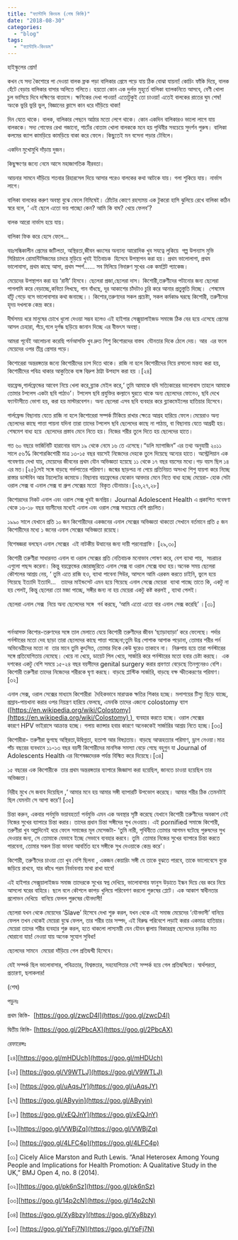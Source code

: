 ```yaml
---
title: "ফ্যান্টাসি কিংডম (শেষ কিস্তি)"
date: "2018-08-30"
categories: 
  - "blog"
tags: 
  - "ফ্যান্টাসি-কিংডম"
---
```


হাইস্কুলের প্রেম!

কখন যে সদ্য কৈশোরে পা দেওয়া বালক ফ্রক পড়া বালিকার প্রেমে পড়ে যায় ঠিক বোঝা যায়না! কোচিং ফাঁকি দিয়ে, বালক হেঁটে বেড়ায় বালিকার বাসার অলিতে গলিতে। হয়তো কোন এক দুর্লভ মুহূর্তে বালিকা ব্যালকনিতে আসবে, বেণী খোলা চুল ভাসিয়ে দিবে দক্ষিণের বাতাসে। ক্ষণিকের দেখা পাওয়া! এতোটুকুই তো চাওয়া! এতেই বালকের রাতের ঘুম শেষ! অংকে ভুরি ভুরি ভুল, বিজ্ঞানের ক্লাসে কান ধরে দাঁড়িয়ে থাকা!

দিন যেতে থাকে। বালক, বালিকার পেছনে আঠার মতো লেগে থাকে। কোন একদিন বালিকারও ভালো লাগে যায় বালককে। সদ্য গোফের রেখা গজানো, শার্টের বোতাম খোলা বালককে মনে হয় পৃথিবীর সবচেয়ে সুদর্শন পুরুষ। বালিকা কলমের ক্যাপ কামড়িয়ে কামড়িয়ে বাকা করে ফেলে। কিছুতেই মন বসেনা পড়ার টেবিলে।

একদিন মুখোমুখি দাঁড়ায় দুজন।

কিছুক্ষণের জন্যে নেমে আসে মহাজাগতিক নীরবতা।

আয়নার সামনে দাঁড়িয়ে শতবার রিহারসেল দিয়ে আসার পরেও বালকের কথা আটকে যায়। গলা শুকিয়ে যায়। নার্ভাস লাগে।

বালিকা বালকের করুণ অবস্থা বুঝে ফেলে নিমিষেই। ঠোঁটের কোণে রহস্যময় এক টুকরো হাসি ঝুলিয়ে রেখে বালিকা কঠিন স্বরে বলে, ‘ এই ছেলে এতো ভয় পাচ্ছো কেন? আমি কি বাঘ? খেয়ে ফেলব’?

বালক আরো নার্ভাস হয়ে যায়।

বালিকা ফিক করে হেসে ফেলে...

বয়ঃসন্ধিকালীন প্রেমের জটিলতা, অস্থিরতা,জীবন ধ্বংসের অন্যান্য আরোদিক খুব সযত্নে লুকিয়ে  গল্প উপন্যাস মুভি সিরিয়ালে রোমান্টিসিজমের চাদরে মুড়িয়ে খুবই ইতিবাচক  হিসেবে উপস্থাপন করা হয়। প্রথম ভালোলাগা, প্রথম ভালোবাসা, প্রথম কাছে আসা, প্রথম স্পর্শ...... সব মিলিয়ে নিদারুণ সুখের এক কমপ্লিট প্যাকেজ।

মেয়েদের উপস্থাপন করা হয় ‘রানী’ হিসবে। ছেলেরা প্রজা,ছেলেরা দাস। কিশোরী,তরুণীদের পটানোর জন্য ছেলেরা পাগলামি করে বেড়াচ্ছে,কবিতা লিখছে, গান বাঁধছে, দূর আকাশের চাঁদটাও চুরি করে আনার প্রতুস্তুতি দিচ্ছে।  শেষমেষ হাঁটু গেড়ে বসে ভালোবাসার কথা জনাচ্ছে।। কিশোর,তরুণদের সকল প্রচেষ্টা, সকল কর্মকাণ্ড ঘরছে কিশোরী, তরুণীদের হৃদয় দখলকে কেন্দ্র করে।

দীর্ঘসময় ধরে মানুষের চোখে ধুলো দেওয়া সম্ভব হলেও এই হাইপার সেক্সুয়ালাইজড সমাজে ঠিক বের হয়ে এসেছে প্রেমের আসল চেহারা, পঁচে,গলে দুর্গন্ধ ছড়িয়ে জানান দিচ্ছে এর বীভৎস অবস্থা।

আমরা পূর্বেই আলোচনা করেছি পর্নআসক্তি খুব দ্রুত শিশু কিশোরদের বাস্তব  যৌনতার দিকে ঠেলে দেয়। আর  এর ফলে মেয়েদের ওপর তীব্র প্রেসার পড়ে।

কিশোরেরা অন্তরঙ্গতার জন্যে কিশোরীদের চাপ দিতে থাকে। রাজি না হলে কিশোরীদের নিয়ে রসালো মন্তব্য করা হয়, কিশোরীদের পবিত্র থাকার আকুতিকে ব্যঙ্গ বিদ্রুপ ঠাট্টা উপহাস করা হয় ।\[২৪\]

বয়ফ্রেন্ড,গার্লফ্রেন্ডের আবেগ নিয়ে খেলা করে,ব্ল্যাক মেইল করে,‘ তুমি আমাকে যদি সত্যিকারের ভালোবাস তাহলে আমাকে তোমার টপলেস একটা ছবি পাঠাও’। টপলেস ছবি প্রযুক্তির কল্যানে ঘুরতে থাকে অন্য ছেলেদের ফোনেও, ছবি দেখে ফ্যান্টাসীতে ভোগা হয়, করা হয় মাস্টারবেশন। অন্য ছেলেরা এসব ছবি ব্যবহার করে ব্ল্যাকমেইলের হাতিয়ার হিসেবে।

গার্লফ্রেন্ড বিছানায় যেতে রাজি না হলে কিশোরেরা সম্পর্ক টিকিয়ে রাখার ক্ষেত্রে আগ্রহ হারিয়ে ফেলে।মেয়েরাও অন্য ছেলেদের কাছে পাত্তা পায়না যদিনা তারা তাদের টপলেস ছবি ছেলেদের কাছে না পাঠায়, বা বিছানায় যেতে আগ্রহী হয়। শেষমেশ বাধ্য হয়ে  ছেলেদের প্রস্তাব মেনে নিতে হয়। নিজের শরীর তুলে দিতে হয় ছেলেদের হাতে।

গত ৬০ বছরে ভার্জিনিটি হারানোর বয়স ১৯ থেকে নেমে ১৬ তে এসেছে।“ডলি ম্যাগাজিন” এর তথ্য অনুযায়ী ২০১১ সালে ৫৬% কিশোরকিশোরী মাত্র ১৩-১৫ বছর বয়সেই নিজেদের দেহকে তুলে দিয়েছে অন্যের হাতে। অস্ট্রেলিয়ান এক গবেষণায় দেখা যায়, মেয়েদের জীবনের প্রথম যৌন অভিজ্ঞতা হয়েছে ১১ থেকে ১৭ বছর বয়সের মধ্যে।গড় বয়স ছিল ১৪ এর মত।\[২৫\]সেই সঙ্গে বাড়ছে গর্ভপাতের পরিমাণ। জন্মের ছাড়পত্র না পেয়ে প্রতিনিয়ত অসংখ্য শিশু যায়গা করে নিচ্ছে রাস্তার ডাস্টবিন আর টয়লেটের কমোডে।বিছানায় বয়ফ্রেন্ডের যেকোন আবদার মেনে নিতে বাধ্য হচ্ছে মেয়েরা- হোক সেটা ওরাল সেক্স বা এনাল সেক্স বা গ্রুপ সেক্সের মতো  বিকৃত যৌনাচার।\[২৬,২৭,২৮\]

কিশোরদের নিকট এনাল এবং ওরাল সেক্স খুবই জনপ্রিয়। Journal Adolescent Health এ প্রকাশিত গবেষণা থেকে ১৬-১৮ বছর বয়সীদের মধ্যেই এনাল এবং ওরাল সেক্স সবচেয়ে বেশি প্রচলিত।

১৯৯০ সালে যেখানে প্রতি ১০ জন কিশোরীদের একজনের এনাল সেক্সের অভিজ্ঞতা থাকতো সেখানে বর্তমানে প্রতি ৫ জন কিশোরীদের মধ্যে ১ জনের এনাল সেক্সের অভিজ্ঞতা রয়েছে।

বিশেষজ্ঞরা বলছেন এনাল সেক্সের  এই নাটকীয় উত্থানের জন্য দায়ী পরনোগ্রাফি। \[২৯,৩০\]

কিশোরী তরুণীরা সাধারনত এনাল বা ওরাল সেক্সের প্রতি নেতিবাচক মনোভাব পোষণ করে, বেশ ব্যাথা পায়,  সচরাচর এগুলো পছন্দ করেনা। কিন্তু বয়ফ্রেন্ডের জোরাজুরিতে এনাল সেক্স বা ওরাল সেক্সে বাধ্য হয়।অনেক সময় ছেলেরা কৌশলের আশ্রয় নেয়, ‘ তুমি এতে রাজি হও, ব্যাথা পাবেনা সিউর, আসলে আমি এরকম করতে চাইনি, ভুলে হয়ে গিয়েছে ইত্যাদি ইত্যাদি...   তাদের মাইন্ডসেট এমন হয়ে গিয়েছে এনাল সেক্সে মেয়েরা  ব্যাথা পাচ্ছে তাতে কি, একটু না হয় পেলই, কিন্তু ছেলেরা তো মজা পাচ্ছে, সঙ্গীর জন্য না হয় মেয়েরা একটু কষ্ট করলই , ব্যাথা পেলই।

ছেলেরা এনাল সেক্স  নিয়ে অন্য ছেলেদের সঙ্গে  গর্ব করছে, ‘আমি এতো এতো বার এনাল সেক্স করেছি’ ।\[৩১\]

 

পর্নআসক্ত কিশোর-তরুণদের সঙ্গে তাল মেলাতে যেয়ে কিশোরী তরুণীদের জীবন ‘ছ্যাড়াব্যাড়া’ করে ফেলেছে। পর্দার পর্নস্টারের মতো দেহ ছাড়া তারা ছেলেদের কাছে পাত্তা পাচ্ছেনা;তুমি উগ্র পোশাক আশাক পড়োনা, তোমার শরীর পর্ন অভিনেত্রীদের মতো না  তার মানে তুমি কুৎসিত, তোমার দিকে কেউ ঘুরেও তাকাবে না।  নিরুপায় হয়ে তারা পর্নস্টারের সঙ্গে প্রতিযোগিতায় নেমেছে। খেয়ে না খেয়ে, ডায়েট পিল খেয়ে, সার্জারি করে পর্নস্টারের মতো হবার চেষ্টা করছে।  এক দশকের একটু বেশি সময়ে ১৫-২৪ বছর বয়সীদের genital surgery করার প্রবণতা বেড়েছে তিনগুনেরও বেশি।কিশোরী তরুণীরা তাদের নিজেদের শরীরকে ঘৃণা করছে। বাড়ছে প্লাস্টিক সার্জারি, বাড়ছে বক্ষ স্ফীতকরণের পরিমাণ। \[৩২\]

এনাল সেক্স, ওরাল সেক্সের মাধ্যমে কিশোরীরা  দৈহিকভাবে মারাত্মক ক্ষতির শিকার হচ্ছে। মলাশয়ের টিস্যু ছিড়ে যাচ্ছে, প্রস্রাব-পায়খানা করার ওপর নিয়ন্ত্রণ হারিয়ে ফেলছে, এমনকি তাদের এজন্যে colostomy ব্যাগ ([https://en.wikipedia.org/wiki/Colostomy](https://en.wikipedia.org/wiki/Colostomy) )  ব্যবহার করতে হচ্ছে। ওরাল সেক্সের কারণে HPV ভাইরাসে আক্রান্ত হচ্ছে। গলায় ক্যান্সার হবার কারণে অনেককেই সার্জারির আশ্রয় নিতে হচ্ছে।\[৩৩\]

কিশোরীরা- তরুণীরা ভুগছে অস্থিরতা,উদ্বিগ্নতা, হতাশা আর বিষণ্ণতায়। বাড়ছে আত্মহত্যার পরিমাণ, ড্রাগ নেওয়া।মাত্র পাঁচ বছরের ব্যবধানে ১১-১৩ বছর বয়সী কিশোরীদের মানসিক সমস্যা বেড়ে গেছে বহুগুন যা Journal of Adolescents Health এর বিশেষজ্ঞদেরক পর্যন্ত বিস্মিত করে দিয়েছে।\[৩৪\]

১৫ বছরের এক কিশোরীকে  তার প্রথম অন্তরঙ্গতার ব্যাপারে জিজ্ঞাসা করা হয়েছিল, জানতে চাওয়া হয়েছিল তার অভিজ্ঞতা।

নিরীহ মুখে সে জবাব দিয়েছিল ,‘ আমার মনে হয় আমার সঙ্গী ব্যাপারটি উপভোগ করেছে। আমার শরীর ঠিক তেমনটাই ছিল যেমনটা সে আশা করে’! \[৩৫\]

চিন্তা করুন, একবার পর্নমুভি ভয়াবহতা! পর্নমুভি এমন এক অবস্থার সৃষ্টি করেছে যেখানে কিশোরী তরুণীদের অবকাশ নেই নিজের সুখের ব্যাপারে চিন্তা করার। তাদের প্রধান চিন্তা সঙ্গীদের সুখ দেওয়ায়। এই pornified সমাজে কিশোরী, তরুণীরা খুব অল্পদিনেই ধরে ফেলে সমাজের মূল মেসেজটা- ‘তুমি নারী, পৃথিবীতে তোমার আগমন ঘটেছে পুরুষদের সুখ দেওয়ার জন্য, সে তোমাকে যেভাবে ইচ্ছে সেভাবে ব্যবহার করবে। তুমি  তোমার নিজের সুখের ব্যাপারে চিন্তা করতে পারবেনা, তোমার সকল চিন্তা ভাবনা আবর্তিত হবে সঙ্গীকে সুখ দেওয়াকে কেন্দ্র করে’।

কিশোরী, তরুণীদের চাওয়া তো খুব বেশি ছিলনা , একজন কেয়ারিং সঙ্গী যে তাকে বুঝতে পারবে, তাকে ভালোবেসে বুকে জড়িয়ে রাখবে, যার কাঁধে পরম নির্ভাবনায় মাথা রাখা যাবে!

এই হাইপার সেক্সুয়ালাইজড সমাজ তাদেরকে সুখের স্বপ্ন দেখিয়ে, ভালোবাসার ফানুস উড়াতে ইন্ধন দিয়ে বের করে নিয়ে আসলো ঘরের বাহিরে। ছলে বলে কৌশলে কাপড় খুলিয়ে পরিবেশণ করলো পুরুষের প্লেটে। এক আকাশ স্বাধীনতার প্রলোভন দেখিয়ে  বানিয়ে ফেলল পুরুষের যৌনদাসী!

ছেলেরা যখন থেকে মেয়েদের ‘Slave’ হিসেবে দেখা শুরু করল, যখন থেকে এই সমাজ মেয়েদের ‘যৌনদাসী’ বানিয়ে ফেলল তখন থেকেই মেয়েরা বুঝে ফেলল, তার শরীর তার সম্পদ, এই বিরুদ্ধ পরিবেশে লড়াই করার একমাত্র হাতিয়ার। মেয়েরা তাদের শরীর ব্যবহার শুরু করল, হতে থাকলো লাস্যময়ী যেন যৌবন জ্বালায় বিকারগ্রস্থ ছেলেদের চড়কির মত ঘোরানো যায়! নেওয়া যায় অনেক সুযোগ সুবিধা!

ছেলেদের সামনে  মেয়েরা দাঁড়িয়ে গেল প্রতিদ্বন্দ্বী হিসেবে।

যেই সম্পর্ক ছিল ভালোবাসার, পবিত্রতার, বিশ্বস্ততার, সহযোগিতার সেই সম্পর্ক হয়ে গেল প্রতিদ্বন্দ্বিতা। স্বার্থপরতা, প্রতারণা, ছলাকলার!

(শেষ)

পড়ুনঃ

প্রথম কিস্তি-  [https://goo.gl/zwcD4I](https://goo.gl/zwcD4I)

দ্বিতীয় কিস্তি- [https://goo.gl/2PbcAX](https://goo.gl/2PbcAX)

রেফারেন্সঃ

\[২৪\][https://goo.gl/mHDUch](https://goo.gl/mHDUch)

\[২৫\] [https://goo.gl/V9WTLJ](https://goo.gl/V9WTLJ)

\[২৬\] [https://goo.gl/uAqsJY](https://goo.gl/uAqsJY)

\[২৭\] [https://goo.gl/AByyin](https://goo.gl/AByyin)

\[২৮\] [https://goo.gl/xEQJnY](https://goo.gl/xEQJnY)

\[২৯\][https://goo.gl/VWBjZq](https://goo.gl/VWBjZq)

\[৩০\] [https://goo.gl/4LFC4p](https://goo.gl/4LFC4p)

\[৩১\] Cicely Alice Marston and Ruth Lewis. “Anal Heterosex Among Young People and Implications for Health Promotion: A Qualitative Study in the UK,” BMJ Open 4, no. 8 (2014).

\[৩২\][https://goo.gl/pk6nSz](https://goo.gl/pk6nSz)

\[৩৩\][https://goo.gl/14p2cN](https://goo.gl/14p2cN)

\[৩৪\] [https://goo.gl/Xy8bzy](https://goo.gl/Xy8bzy)

\[৩৫\] [https://goo.gl/YpFj7N](https://goo.gl/YpFj7N)
